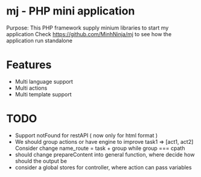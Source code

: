 # mj - PHP mini application
Purpose: This PHP framework supply minium libraries to start my application
Check https://github.com/MinhNinja/mj to see how the application run standalone

# Features

- Multi language support 
- Multi actions
- Multi template support

# TODO

- Support notFound for restAPI ( now only for html format )
- We should group actions or have engine to improve task1 => [act1, act2]
Consider change name_route = task + group  while group === cpath
- should change prepareContent into general function, where decide how should the output be
- consider a global stores for controller, where action can pass variables

